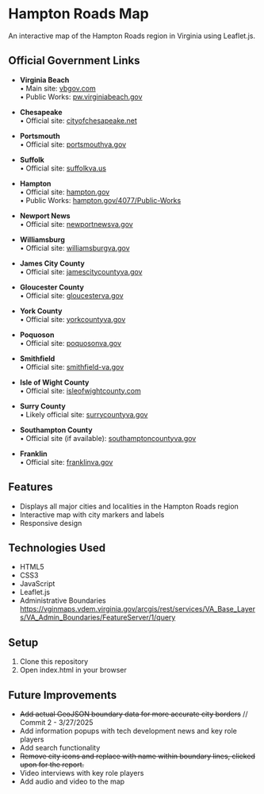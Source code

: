# Hampton Roads Map

An interactive map of the Hampton Roads region in Virginia using Leaflet.js.

## Official Government Links
- **Virginia Beach**  
  • Main site: [vbgov.com](https://www.vbgov.com)  
  • Public Works: [pw.virginiabeach.gov](https://pw.virginiabeach.gov)

- **Chesapeake**  
  • Official site: [cityofchesapeake.net](https://www.cityofchesapeake.net)  

- **Portsmouth**  
  • Official site: [portsmouthva.gov](https://www.portsmouthva.gov)  

- **Suffolk**  
  • Official site: [suffolkva.us](https://www.suffolkva.us)  

- **Hampton**  
  • Official site: [hampton.gov](https://hampton.gov)  
  • Public Works: [hampton.gov/4077/Public-Works](https://hampton.gov/4077/Public-Works)

- **Newport News**  
  • Official site: [newportnewsva.gov](https://www.newportnewsva.gov)  

- **Williamsburg**  
  • Official site: [williamsburgva.gov](https://www.williamsburgva.gov)  
  
- **James City County**  
  • Official site: [jamescitycountyva.gov](https://www.jamescitycountyva.gov)  
  
- **Gloucester County**  
  • Official site: [gloucesterva.gov](https://www.gloucesterva.gov)  

- **York County**  
  • Official site: [yorkcountyva.gov](https://www.yorkcountyva.gov)  

- **Poquoson**  
  • Official site: [poquosonva.gov](https://www.poquosonva.gov)  

- **Smithfield**  
  • Official site: [smithfield-va.gov](https://www.smithfield-va.gov)  

- **Isle of Wight County**  
  • Official site: [isleofwightcounty.com](https://www.isleofwightcounty.com)  

- **Surry County**  
  • Likely official site: [surrycountyva.gov](https://www.surrycountyva.gov)  

- **Southampton County**  
  • Official site (if available): [southamptoncountyva.gov](https://www.southamptoncountyva.gov)  

- **Franklin**  
  • Official site: [franklinva.gov](https://www.franklinva.gov)

## Features
- Displays all major cities and localities in the Hampton Roads region
- Interactive map with city markers and labels
- Responsive design

## Technologies Used
- HTML5
- CSS3
- JavaScript
- Leaflet.js
- Administrative Boundaries
https://vginmaps.vdem.virginia.gov/arcgis/rest/services/VA_Base_Layers/VA_Admin_Boundaries/FeatureServer/1/query

## Setup
1. Clone this repository
2. Open index.html in your browser

## Future Improvements
- ~~Add actual GeoJSON boundary data for more accurate city borders~~ // Commit 2 - 3/27/2025
- Add information popups with tech development news and key role players
- Add search functionality
- ~~Remove city icons and replace with name within boundary lines, clicked upon for the report.~~
- Video interviews with key role players
- Add audio and video to the map